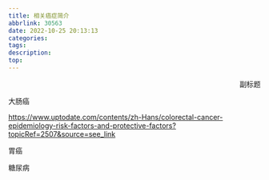 ```yaml
---
title: 相关癌症简介
abbrlink: 30563
date: 2022-10-25 20:13:13
categories:
tags:
description:
top:
---
```


<p align="right">副标题</p> 



<!-- more -->

大肠癌

https://www.uptodate.com/contents/zh-Hans/colorectal-cancer-epidemiology-risk-factors-and-protective-factors?topicRef=2507&source=see_link

胃癌

糖尿病

